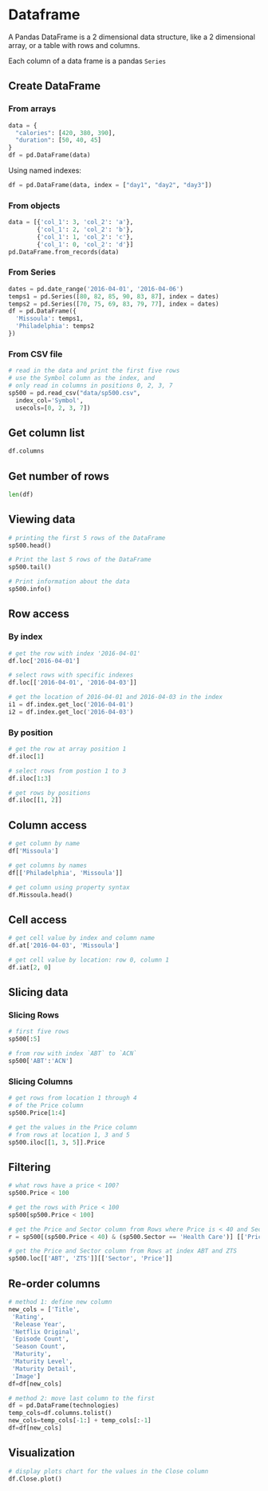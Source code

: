 # Dataframe

A Pandas DataFrame is a 2 dimensional data structure, like a 2 dimensional array, or a table with rows and columns.

Each column of a data frame is a pandas `Series`

## Create DataFrame

### From arrays

```py
data = {
  "calories": [420, 380, 390],
  "duration": [50, 40, 45]
}
df = pd.DataFrame(data)
```

Using named indexes:

```py
df = pd.DataFrame(data, index = ["day1", "day2", "day3"])
```

### From objects

```py
data = [{'col_1': 3, 'col_2': 'a'},
        {'col_1': 2, 'col_2': 'b'},
        {'col_1': 1, 'col_2': 'c'},
        {'col_1': 0, 'col_2': 'd'}]
pd.DataFrame.from_records(data)
```

### From Series

```py
dates = pd.date_range('2016-04-01', '2016-04-06')
temps1 = pd.Series([80, 82, 85, 90, 83, 87], index = dates)
temps2 = pd.Series([70, 75, 69, 83, 79, 77], index = dates)
df = pd.DataFrame({
  'Missoula': temps1, 
  'Philadelphia': temps2
})
```

### From CSV file

```py
# read in the data and print the first five rows
# use the Symbol column as the index, and 
# only read in columns in positions 0, 2, 3, 7
sp500 = pd.read_csv("data/sp500.csv", 
  index_col='Symbol', 
  usecols=[0, 2, 3, 7])
```

## Get column list

```py
df.columns
```

## Get number of rows

```py
len(df)
```

## Viewing data

```py
# printing the first 5 rows of the DataFrame
sp500.head()

# Print the last 5 rows of the DataFrame
sp500.tail()

# Print information about the data
sp500.info()
```

## Row access

### By index

```py
# get the row with index '2016-04-01'
df.loc['2016-04-01']

# select rows with specific indexes
df.loc[['2016-04-01', '2016-04-03']]

# get the location of 2016-04-01 and 2016-04-03 in the index
i1 = df.index.get_loc('2016-04-01')
i2 = df.index.get_loc('2016-04-03')
```

### By position

```py
# get the row at array position 1
df.iloc[1]

# select rows from postion 1 to 3
df.iloc[1:3]

# get rows by positions
df.iloc[[1, 2]]
```

## Column access

```py
# get column by name
df['Missoula']

# get columns by names
df[['Philadelphia', 'Missoula']]

# get column using property syntax
df.Missoula.head()
```

## Cell access

```py
# get cell value by index and column name
df.at['2016-04-03', 'Missoula']

# get cell value by location: row 0, column 1
df.iat[2, 0]
```

## Slicing data

### Slicing Rows

```py
# first five rows
sp500[:5]

# from row with index `ABT` to `ACN`
sp500['ABT':'ACN']
```

### Slicing Columns

```py
# get rows from location 1 through 4 
# of the Price column
sp500.Price[1:4]
```

```py
# get the values in the Price column 
# from rows at location 1, 3 and 5
sp500.iloc[[1, 3, 5]].Price
```

## Filtering

```py
# what rows have a price < 100?
sp500.Price < 100

# get the rows with Price < 100
sp500[sp500.Price < 100]

# get the Price and Sector column from Rows where Price is < 40 and Sector = Health Care
r = sp500[(sp500.Price < 40) & (sp500.Sector == 'Health Care')] [['Price','Sector']]

# get the Price and Sector column from Rows at index ABT and ZTS
sp500.loc[['ABT', 'ZTS']][['Sector', 'Price']]
```

## Re-order columns

```py
# method 1: define new column
new_cols = ['Title',
 'Rating',
 'Release Year',
 'Netflix Original',
 'Episode Count',
 'Season Count',
 'Maturity',
 'Maturity Level',
 'Maturity Detail',
 'Image']
df=df[new_cols]

# method 2: move last column to the first
df = pd.DataFrame(technologies)
temp_cols=df.columns.tolist()
new_cols=temp_cols[-1:] + temp_cols[:-1]
df=df[new_cols]
```

## Visualization

```py
# display plots chart for the values in the Close column
df.Close.plot()
```